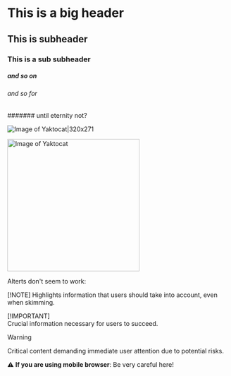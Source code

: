 # This is a big header 
## This is subheader
### This is a sub subheader
##### and so on
###### and so for
####### until eternity not?

![Image of Yaktocat|320x271](https://octodex.github.com/images/yaktocat.png)

<img alt="Image of Yaktocat" src=https://octodex.github.com/images/yaktocat.png width="300">

Alterts don't seem to work:

[!NOTE] 
Highlights information that users should take into account, even when skimming.

[!IMPORTANT]  
Crucial information necessary for users to succeed.

> [!WARNING]  
> Critical content demanding immediate user attention due to potential risks.

:warning: **If you are using mobile browser**: Be very careful here!
